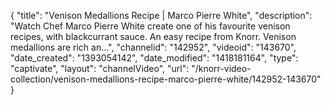 {
    "title": "Venison Medallions Recipe | Marco Pierre White",
    "description": "Watch Chef Marco Pierre White create one of his favourite venison recipes, with blackcurrant sauce. An easy recipe from Knorr. Venison medallions are rich an...",
    "channelid": "142952",
    "videoid": "143670",
    "date_created": "1393054142",
    "date_modified": "1418181164",
    "type": "captivate",
    "layout": "channelVideo",
    "url": "\/knorr-video-collection\/venison-medallions-recipe-marco-pierre-white\/142952-143670"
}